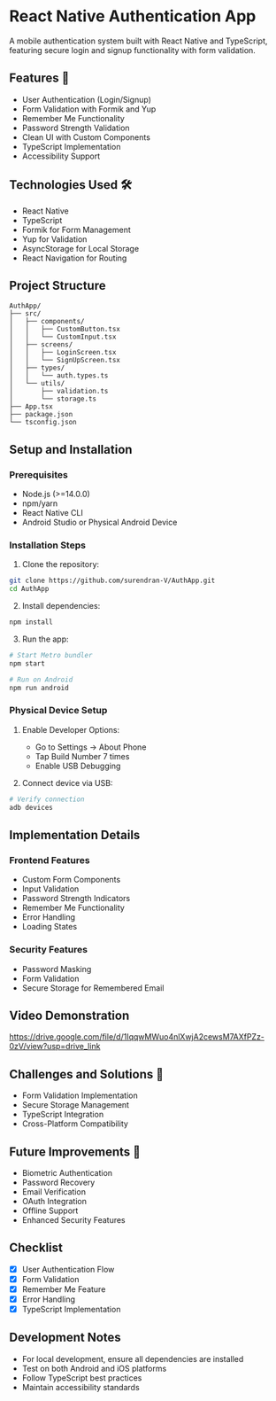 # React Native Authentication App

A mobile authentication system built with React Native and TypeScript, featuring secure login and signup functionality with form validation.

## Features 🚀
- User Authentication (Login/Signup)
- Form Validation with Formik and Yup
- Remember Me Functionality
- Password Strength Validation
- Clean UI with Custom Components
- TypeScript Implementation
- Accessibility Support

## Technologies Used 🛠️
- React Native
- TypeScript
- Formik for Form Management
- Yup for Validation
- AsyncStorage for Local Storage
- React Navigation for Routing

## Project Structure
```
AuthApp/
├── src/
│   ├── components/
│   │   ├── CustomButton.tsx
│   │   └── CustomInput.tsx
│   ├── screens/
│   │   ├── LoginScreen.tsx
│   │   └── SignUpScreen.tsx
│   ├── types/
│   │   └── auth.types.ts
│   └── utils/
│       ├── validation.ts
│       └── storage.ts
├── App.tsx
├── package.json
└── tsconfig.json
```

## Setup and Installation

### Prerequisites
- Node.js (>=14.0.0)
- npm/yarn
- React Native CLI
- Android Studio or Physical Android Device

### Installation Steps
1. Clone the repository:
```bash
git clone https://github.com/surendran-V/AuthApp.git
cd AuthApp
```

2. Install dependencies:
```bash
npm install
```

3. Run the app:
```bash
# Start Metro bundler
npm start

# Run on Android
npm run android
```

### Physical Device Setup
1. Enable Developer Options:
   - Go to Settings → About Phone
   - Tap Build Number 7 times
   - Enable USB Debugging

2. Connect device via USB:
```bash
# Verify connection
adb devices
```

## Implementation Details

### Frontend Features
- Custom Form Components
- Input Validation
- Password Strength Indicators
- Remember Me Functionality
- Error Handling
- Loading States

### Security Features
- Password Masking
- Form Validation
- Secure Storage for Remembered Email

## Video Demonstration
https://drive.google.com/file/d/1IqqwMWuo4nlXwjA2cewsM7AXfPZz-0zV/view?usp=drive_link

## Challenges and Solutions 🧩
- Form Validation Implementation
- Secure Storage Management
- TypeScript Integration
- Cross-Platform Compatibility

## Future Improvements 🚀
- Biometric Authentication
- Password Recovery
- Email Verification
- OAuth Integration
- Offline Support
- Enhanced Security Features

## Checklist
- [x] User Authentication Flow
- [x] Form Validation
- [x] Remember Me Feature
- [x] Error Handling
- [x] TypeScript Implementation

## Development Notes
- For local development, ensure all dependencies are installed
- Test on both Android and iOS platforms
- Follow TypeScript best practices
- Maintain accessibility standards

